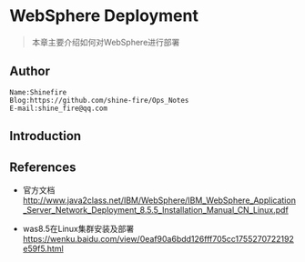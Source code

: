 # WebSphere Deployment

> 本章主要介绍如何对WebSphere进行部署

## Author

```
Name:Shinefire
Blog:https://github.com/shine-fire/Ops_Notes
E-mail:shine_fire@qq.com
```

## Introduction





## References

- 官方文档 http://www.java2class.net/IBM/WebSphere/IBM_WebSphere_Application_Server_Network_Deployment_8.5.5_Installation_Manual_CN_Linux.pdf

- was8.5在Linux集群安装及部署 https://wenku.baidu.com/view/0eaf90a6bdd126fff705cc1755270722192e59f5.html